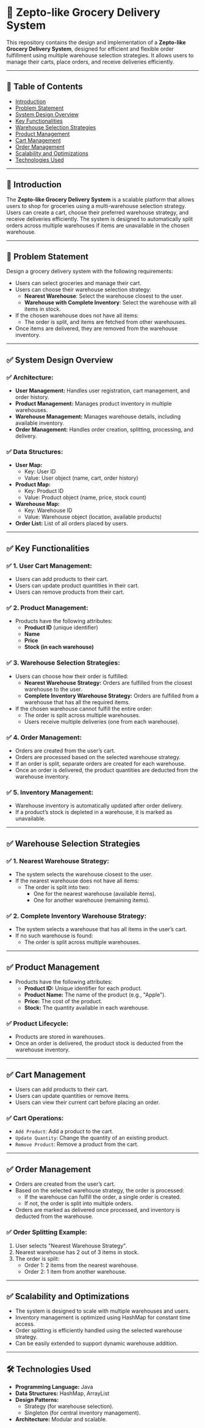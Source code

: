 # 🚀 Zepto-like Grocery Delivery System

This repository contains the design and implementation of a **Zepto-like Grocery Delivery System**, designed for efficient and flexible order fulfillment using multiple warehouse selection strategies. It allows users to manage their carts, place orders, and receive deliveries efficiently.

---

## 📌 **Table of Contents**
- [Introduction](#introduction)
- [Problem Statement](#problem-statement)
- [System Design Overview](#system-design-overview)
- [Key Functionalities](#key-functionalities)
- [Warehouse Selection Strategies](#warehouse-selection-strategies)
- [Product Management](#product-management)
- [Cart Management](#cart-management)
- [Order Management](#order-management)
- [Scalability and Optimizations](#scalability-and-optimizations)
- [Technologies Used](#technologies-used)

---

## 🚦 **Introduction**
The **Zepto-like Grocery Delivery System** is a scalable platform that allows users to shop for groceries using a multi-warehouse selection strategy. Users can create a cart, choose their preferred warehouse strategy, and receive deliveries efficiently. The system is designed to automatically split orders across multiple warehouses if items are unavailable in the chosen warehouse.

---

## 📌 **Problem Statement**
Design a grocery delivery system with the following requirements:
- Users can select groceries and manage their cart.
- Users can choose their warehouse selection strategy:
    - **Nearest Warehouse**: Select the warehouse closest to the user.
    - **Warehouse with Complete Inventory**: Select the warehouse with all items in stock.
- If the chosen warehouse does not have all items:
    - The order is split, and items are fetched from other warehouses.
- Once items are delivered, they are removed from the warehouse inventory.

---

## ✅ **System Design Overview**
### ✅ **Architecture:**
- **User Management:** Handles user registration, cart management, and order history.
- **Product Management:** Manages product inventory in multiple warehouses.
- **Warehouse Management:** Manages warehouse details, including available inventory.
- **Order Management:** Handles order creation, splitting, processing, and delivery.

### ✅ **Data Structures:**
- **User Map:**
    - Key: User ID
    - Value: User object (name, cart, order history)
- **Product Map:**
    - Key: Product ID
    - Value: Product object (name, price, stock count)
- **Warehouse Map:**
    - Key: Warehouse ID
    - Value: Warehouse object (location, available products)
- **Order List:** List of all orders placed by users.

---

## ✅ **Key Functionalities**
### ✅ **1. User Cart Management:**
- Users can add products to their cart.
- Users can update product quantities in their cart.
- Users can remove products from their cart.

### ✅ **2. Product Management:**
- Products have the following attributes:
    - **Product ID** (unique identifier)
    - **Name**
    - **Price**
    - **Stock (in each warehouse)**

### ✅ **3. Warehouse Selection Strategies:**
- Users can choose how their order is fulfilled:
    - **Nearest Warehouse Strategy:** Orders are fulfilled from the closest warehouse to the user.
    - **Complete Inventory Warehouse Strategy:** Orders are fulfilled from a warehouse that has all the required items.
- If the chosen warehouse cannot fulfill the entire order:
    - The order is split across multiple warehouses.
    - Users receive multiple deliveries (one from each warehouse).

### ✅ **4. Order Management:**
- Orders are created from the user’s cart.
- Orders are processed based on the selected warehouse strategy.
- If an order is split, separate orders are created for each warehouse.
- Once an order is delivered, the product quantities are deducted from the warehouse inventory.

### ✅ **5. Inventory Management:**
- Warehouse inventory is automatically updated after order delivery.
- If a product’s stock is depleted in a warehouse, it is marked as unavailable.

---

## ✅ **Warehouse Selection Strategies**
### ✅ **1. Nearest Warehouse Strategy:**
- The system selects the warehouse closest to the user.
- If the nearest warehouse does not have all items:
    - The order is split into two:
        - One for the nearest warehouse (available items).
        - One for another warehouse (remaining items).

### ✅ **2. Complete Inventory Warehouse Strategy:**
- The system selects a warehouse that has all items in the user’s cart.
- If no such warehouse is found:
    - The order is split across multiple warehouses.

---

## ✅ **Product Management**
- Products have the following attributes:
    - **Product ID:** Unique identifier for each product.
    - **Product Name:** The name of the product (e.g., "Apple").
    - **Price:** The cost of the product.
    - **Stock:** The quantity available in each warehouse.

### ✅ **Product Lifecycle:**
- Products are stored in warehouses.
- Once an order is delivered, the product stock is deducted from the warehouse inventory.

---

## ✅ **Cart Management**
- Users can add products to their cart.
- Users can update quantities or remove items.
- Users can view their current cart before placing an order.

### ✅ **Cart Operations:**
- `Add Product`: Add a product to the cart.
- `Update Quantity`: Change the quantity of an existing product.
- `Remove Product`: Remove a product from the cart.

---

## ✅ **Order Management**
- Orders are created from the user’s cart.
- Based on the selected warehouse strategy, the order is processed:
    - If the warehouse can fulfill the order, a single order is created.
    - If not, the order is split into multiple orders.
- Orders are marked as delivered once processed, and inventory is deducted from the warehouse.

### ✅ **Order Splitting Example:**
1. User selects "Nearest Warehouse Strategy".
2. Nearest warehouse has 2 out of 3 items in stock.
3. The order is split:
    - Order 1: 2 items from the nearest warehouse.
    - Order 2: 1 item from another warehouse.

---

## ✅ **Scalability and Optimizations**
- The system is designed to scale with multiple warehouses and users.
- Inventory management is optimized using HashMap for constant time access.
- Order splitting is efficiently handled using the selected warehouse strategy.
- Can be easily extended to support dynamic warehouse addition.

---

## 🛠️ **Technologies Used**
- **Programming Language:** Java
- **Data Structures:** HashMap, ArrayList
- **Design Patterns:**
    - Strategy (for warehouse selection).
    - Singleton (for central inventory management).
- **Architecture:** Modular and scalable.
